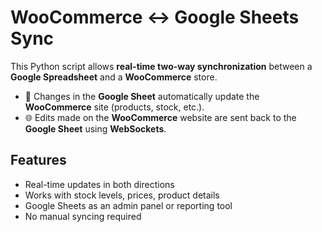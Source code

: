 # WooCommerce ↔ Google Sheets Sync

This Python script allows **real-time two-way synchronization** between a **Google Spreadsheet** and a **WooCommerce** store.

- 🛒 Changes in the **Google Sheet** automatically update the **WooCommerce** site (products, stock, etc.).
- 🌐 Edits made on the **WooCommerce** website are sent back to the **Google Sheet** using **WebSockets**.

## Features

- Real-time updates in both directions
- Works with stock levels, prices, product details
- Google Sheets as an admin panel or reporting tool
- No manual syncing required
